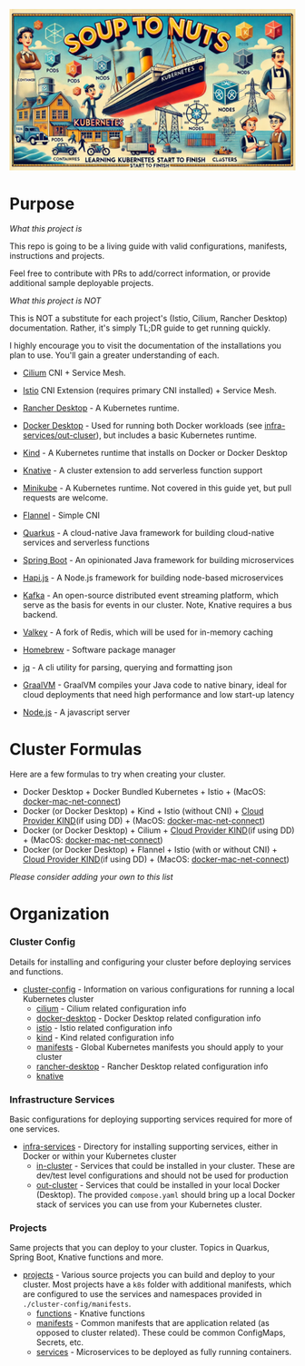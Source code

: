 ![soup to nuts header image](header.webp "Soup to Nuts - Kubernetes Configuration")

# Purpose

*What this project is*

This repo is going to be a living guide with valid configurations, manifests, instructions and projects.  

Feel free to contribute with PRs to add/correct information, or provide additional sample deployable projects.  

*What this project is NOT*

This is NOT a substitute for each project's (Istio, Cilium, Rancher Desktop) documentation.  Rather, it's simply TL;DR guide to get running quickly.

I highly encourage you to visit the documentation of the installations you plan to use.  You'll gain a greater understanding of each.

* [Cilium](https://cilium.io/) CNI + Service Mesh.
* [Istio](https://istio.io/) CNI Extension (requires primary CNI installed) + Service Mesh.
* [Rancher Desktop](https://rancherdesktop.io/) - A Kubernetes runtime.
* [Docker Desktop](https://www.docker.com/products/docker-desktop/) - Used for running both Docker workloads (see [infra-services/out-cluser](infra-services/out-cluster/README.md)), but includes a basic Kubernetes runtime.
* [Kind](https://kind.sigs.k8s.io/) - A Kubernetes runtime that installs on Docker or Docker Desktop
* [Knative](https://knative.dev/docs/) - A cluster extension to add serverless function support
* [Minikube](https://minikube.sigs.k8s.io/docs/) - A Kubernetes runtime.  Not covered in this guide yet, but pull requests are welcome.
* [Flannel](https://github.com/flannel-io/flannel) - Simple CNI

* [Quarkus](https://quarkus.io/) - A cloud-native Java framework for building cloud-native services and serverless functions
* [Spring Boot](https://spring.io/projects/spring-boot) - An opinionated Java framework for building microservices
* [Hapi.js](https://hapi.dev/) - A Node.js framework for building node-based microservices

* [Kafka](https://kafka.apache.org/) - An open-source distributed event streaming platform, which serve as the basis for events in our cluster.  Note, Knative requires a bus backend.
* [Valkey](https://valkey.io/) - A fork of Redis, which will be used for in-memory caching

* [Homebrew](https://brew.sh/) - Software package manager
* [jq](https://jqlang.github.io/jq/) - A cli utility for parsing, querying and formatting json
* [GraalVM](https://www.graalvm.org/) - GraalVM compiles your Java code to native binary, ideal for cloud deployments that need high performance and low start-up latency
* [Node.js](https://nodejs.org) - A javascript server

# Cluster Formulas

Here are a few formulas to try when creating your cluster.

* Docker Desktop + Docker Bundled Kubernetes + Istio + (MacOS: [docker-mac-net-connect](https://github.com/chipmk/docker-mac-net-connect))
* Docker (or Docker Desktop) + Kind + Istio (without CNI) + [Cloud Provider KIND](https://kind.sigs.k8s.io/docs/user/loadbalancer/)(if using DD) + (MacOS: [docker-mac-net-connect](https://github.com/chipmk/docker-mac-net-connect))
* Docker (or Docker Desktop) + Cilium + [Cloud Provider KIND](https://kind.sigs.k8s.io/docs/user/loadbalancer/)(if using DD) + (MacOS: [docker-mac-net-connect](https://github.com/chipmk/docker-mac-net-connect))
* Docker (or Docker Desktop) + Flannel + Istio (with or without CNI) + [Cloud Provider KIND](https://kind.sigs.k8s.io/docs/user/loadbalancer/)(if using DD) + (MacOS: [docker-mac-net-connect](https://github.com/chipmk/docker-mac-net-connect))

_Please consider adding your own to this list_

# Organization

### Cluster Config

Details for installing and configuring your cluster before deploying services and functions.

* [cluster-config](cluster-config/README.md) - Information on various configurations for running a local Kubernetes cluster
  * [cilium](cluster-config/cilium/README.md) - Cilium related configuration info
  * [docker-desktop](cluster-config/docker-desktop/README.md) - Docker Desktop related configuration info
  * [istio](cluster-config/istio/README.md) - Istio related configuration info
  * [kind](cluster-config/kind/README.md) - Kind related configuration info
  * [manifests](cluster-config/manifests/README.md) - Global Kubernetes manifests you should apply to your cluster
  * [rancher-desktop](cluster-config/rancher-desktop/README.md) - Rancher Desktop related configuration info
  * [knative](cluster-config/knative/README.md)

### Infrastructure Services

Basic configurations for deploying supporting services required for more of one services.

* [infra-services](infra-services/README.md) - Directory for installing supporting services, either in Docker or within your Kubernetes cluster
  * [in-cluster](infra-services/in-cluster/README.md) - Services that could be installed in your cluster.  These are dev/test level configurations and should not be used for production
  * [out-cluster](infra-services/out-cluster/README.md) - Services that could be installed in your local Docker (Desktop).  The provided `compose.yaml` should bring up a local Docker stack of services you can use from your Kubernetes cluster.

### Projects

Same projects that you can deploy to your cluster.  Topics in Quarkus, Spring Boot, Knative functions and more.

* [projects](projects/README.md) - Various source projects you can build and deploy to your cluster.  Most projects have a `k8s` folder with additional manifests, which are configured to use the services and namespaces provided in `./cluster-config/manifests`.
  * [functions](projects/functions/) - Knative functions
  * [manifests](projects/manifests/) - Common manifests that are application related (as opposed to cluster related).  These could be common ConfigMaps, Secrets, etc.
  * [services](projects/services/) - Microservices to be deployed as fully running containers.

